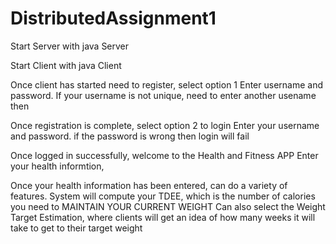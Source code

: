 # DistributedAssignment1

Start Server with java Server

Start Client with java Client

Once client has started need to register, select option 1
Enter username and password.
If your username is not unique, need to enter another usename then

Once registration is complete, select option 2 to login
Enter your username and password.
if the password is wrong then login will fail

Once logged in successfully, welcome to the Health and Fitness APP
Enter your health informtion,

Once your health information has been entered, can do a variety of features.
System will compute your TDEE, which is the number of calories you need to MAINTAIN YOUR CURRENT WEIGHT
Can also select the Weight Target Estimation, where clients will get an idea of how many weeks it will take to get to their target weight
